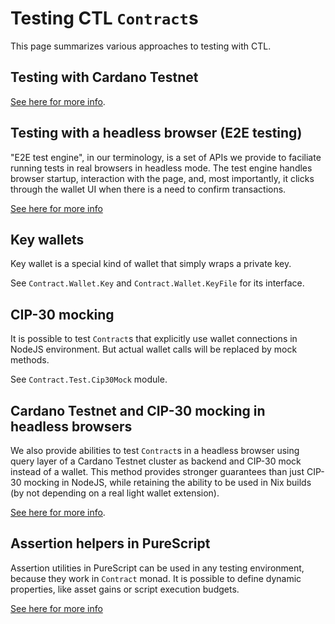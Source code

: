 <!-- DOCTOC SKIP -->

# Testing CTL `Contract`s

This page summarizes various approaches to testing with CTL.

## Testing with Cardano Testnet

[See here for more info](./cardano-testnet-testing.md).

## Testing with a headless browser (E2E testing)

"E2E test engine", in our terminology, is a set of APIs we provide to faciliate running tests in real browsers in headless mode. The test engine handles browser startup, interaction with the page, and, most importantly, it clicks through the wallet UI when there is a need to confirm transactions.

[See here for more info](./e2e-testing.md)

## Key wallets

Key wallet is a special kind of wallet that simply wraps a private key.

See `Contract.Wallet.Key` and `Contract.Wallet.KeyFile` for its interface.

## CIP-30 mocking

It is possible to test `Contract`s that explicitly use wallet connections in NodeJS environment. But actual wallet calls will be replaced by mock methods.

See `Contract.Test.Cip30Mock` module.

## Cardano Testnet and CIP-30 mocking in headless browsers

We also provide abilities to test `Contract`s in a headless browser using query layer of a Cardano Testnet cluster as backend and CIP-30 mock instead of a wallet. This method provides stronger guarantees than just CIP-30 mocking in NodeJS, while retaining the ability to be used in Nix builds (by not depending on a real light wallet extension).

[See here for more info](./e2e-testing.md#using-cip-30-mock-with-cardano-testnet).

## Assertion helpers in PureScript

Assertion utilities in PureScript can be used in any testing environment, because they work in `Contract` monad. It is possible to define dynamic properties, like asset gains or script execution budgets.

[See here for more info](./test-utils.md)
